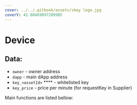 ```yaml
---
cover: ../../.gitbook/assets/skey logo.jpg
coverY: 42.80469897209985
---
```


# Device

## **Data:**

* `owner` - owner address
* `dapp` - main dApp address
* `key_<assetId>` **** - whitelisted key
* `key_price` - price per minute (for requestKey in Supplier)

Main functions are listed bellow:
